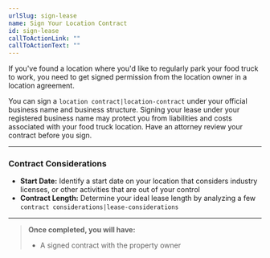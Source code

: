 ```yaml
---
urlSlug: sign-lease
name: Sign Your Location Contract
id: sign-lease
callToActionLink: ""
callToActionText: ""
---
```


If you've found a location where you'd like to regularly park your food truck to work, you need to get signed permission from the location owner in a location agreement.

You can sign a `location contract|location-contract` under your official business name and business structure. Signing your lease under your registered business name may protect you from liabilities and costs associated with your food truck location. Have an attorney review your contract before you sign.

---

### Contract Considerations

- **Start Date:** Identify a start date on your location that considers industry licenses, or other activities that are out of your control
- **Contract Length:** Determine your ideal lease length by analyzing a few `contract considerations|lease-considerations`

---

> **Once completed, you will have:**
>
> - A signed contract with the property owner
